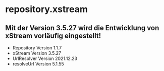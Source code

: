 # repository.xstream

## Mit der Version 3.5.27 wird die Entwicklung von xStream vorläufig eingestellt!

- Repository  Version 1.1.7
- xStream     Version 3.5.27
- UrlResolver Version 2021.12.23
- resolveUrl Version 5.1.55
